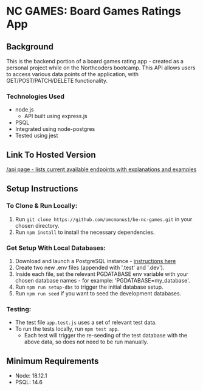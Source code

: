 # NC GAMES: Board Games Ratings App

## Background

This is the backend portion of a board games rating app - created as a personal project while on the Northcoders bootcamp. This API allows users to access various data points of the application, with GET/POST/PATCH/DELETE functionality.

### Technologies Used

- node.js
  - API built using express.js
- PSQL
 - Integrated using node-postgres
- Tested using jest

## Link To Hosted Version

[/api page - lists current available endpoints with explanations and examples](https://nc-games-74ev.onrender.com/api)

## Setup Instructions

### To Clone & Run Locally:

1. Run `git clone https://github.com/omcmanus1/be-nc-games.git` in your chosen directory. 
2. Run `npm install` to install the necessary dependencies.

### Get Setup With Local Databases:

1. Download and launch a PostgreSQL instance - [instructions here](https://postgresapp.com/)
2. Create two new .env files (appended with '.test' and '.dev').
3. Inside each file, set the relevant PGDATABASE env variable with your chosen database names - for example: 'PGDATABASE=my_database'.
4. Run `npm run setup-dbs` to trigger the initial database setup.
5. Run `npm run seed` if you want to seed the development databases.

### Testing:

- The test file `app.test.js` uses a set of relevant test data.
- To run the tests locally, run `npm test app`.
  - Each test will trigger the re-seeding of the test database with the above data, so does not need to be run manually. 
  
## Minimum Requirements

- Node: 18.12.1
- PSQL: 14.6
